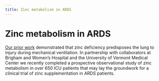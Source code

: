 ```yaml
---
title: Zinc metabolism in ARDS
---
```


# Zinc metabolism in ARDS

[Our prior work](https://insight.jci.org/articles/view/86507) demonstrated that zinc deficiency predisposes the lung to injury during mechanical ventilation.  In partnership with collaborators at Brigham and Women’s Hospital and the University of Vermont Medical Center we recently completed a prospective observational study of zinc metabolism in over 650 ICU patients that may lay the groundwork for a clinical trial of zinc supplementation in ARDS patients. 